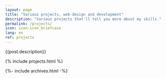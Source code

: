 ```yaml
---
layout: page
title: "Various projects, web-design and development"
description: "Various projects that'll tell you more about my skills."
permalink: /projects/
icon: icon-icon_briefcase
lang: en
ref: projects
---
```

<!-- ### Projects title -->
{{post.description}}

<!-- SCHOOL PROJECTS -->
{% include projects.html %}

<!-- ARCHIVES -->
{%- include archives.html -%}

